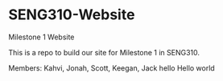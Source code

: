 # SENG310-Website
Milestone 1 Website

This is a repo to build our site for Milestone 1 in SENG310.

Members: Kahvi, Jonah, Scott, Keegan, Jack
hello
Hello world 

